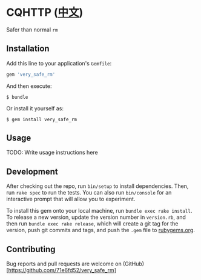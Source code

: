 # CQHTTP ([中文](/README.md))

Safer than normal `rm`

## Installation

Add this line to your application's `Gemfile`:

```ruby
gem 'very_safe_rm'
```

And then execute:

    $ bundle

Or install it yourself as:

    $ gem install very_safe_rm

## Usage

TODO: Write usage instructions here

## Development

After checking out the repo, run `bin/setup` to install dependencies. Then, run `rake spec` to run the tests. You can also run `bin/console` for an interactive prompt that will allow you to experiment.

To install this gem onto your local machine, run `bundle exec rake install`. To release a new version, update the version number in `version.rb`, and then run `bundle exec rake release`, which will create a git tag for the version, push git commits and tags, and push the `.gem` file to [rubygems.org](https://rubygems.org).

## Contributing

Bug reports and pull requests are welcome on (GitHub)[https://github.com/71e6fd52/very_safe_rm]
